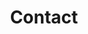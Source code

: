 ---
templateKey: contact-index-page
languageKey: en
title: Contact
image: /img/banner-contact.jpg
contact:
  name: Name
  email: Email
  message: Message
  send: Send
---